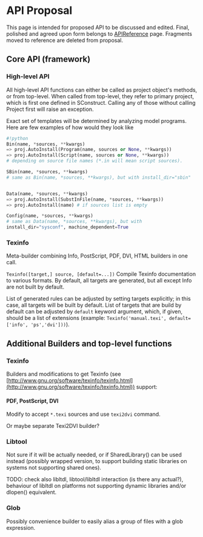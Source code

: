 

# API Proposal

This page is intended for proposed API to be discussed and edited.  Final, polished and agreed upon form belongs to [APIReference](GSoC2007/MaciekPasternacki/APIReference) page.  Fragments moved to reference are deleted from proposal. 


## Core API (framework)


### High-level API

All high-level API functions can either be called as project object's methods, or from top-level.  When called from top-level, they refer to primary project, which is first one defined in SConstruct.  Calling any of those without calling Project first will raise an exception. 

Exact set of templates will be determined by analyzing model programs.  Here are few examples of how would they look like 


```python
#!python 
Bin(name, *sources, **kwargs)
=> proj.AutoInstall(Program(name, sources or None, **kwargs))
=> proj.AutoInstall(Script(name, sources or None, **kwargs))
# depending on source file names (*.in will mean script sources).

SBin(name, *sources, **kwargs)
# same as Bin(name, *sources, **kwargs), but with install_dir="sbin"


Data(name, *sources, **kwargs)
=> proj.AutoInstall(SubstInFile(name, *sources, **kwargs))
=> proj.AutoInstall(name) # if sources list is empty

Config(name, *sources, **kwargs)
# same as Data(name, *sources, **kwargs), but with
install_dir="sysconf", machine_dependent=True
```

### Texinfo

Meta-builder combining Info, PostScript, PDF, DVI, HTML builders in one call. 

`Texinfo([target,] source, [default=...])` Compile Texinfo documentation to various formats.  By default, all targets are generated, but all except Info are not built by default. 

List of generated rules can be adjusted by setting targets explicitly; in this case, all targets will be built by default.  List of targets that are build by default can be adjusted by `default` keyword argument, which, if given, should be a list of extensions (example: `Texinfo('manual.texi', default=['info', 'ps','dvi']))`). 


## Additional Builders and top-level functions


### Texinfo

Builders and modifications to get Texinfo  (see [http://www.gnu.org/software/texinfo/texinfo.html](http://www.gnu.org/software/texinfo/texinfo.html)) support: 


#### PDF, PostScript, DVI

Modify to accept `*.texi` sources and use `texi2dvi` command. 

Or maybe separate Texi2DVI builder? 


### Libtool

Not sure if it will be actually needed, or if SharedLibrary() can be used instead (possibly wrapped version, to support building static libraries on systems not supporting shared ones). 

TODO: check also libltdl, libtool/libltdl interaction (is there any actual?), behaviour of libltdl on platforms not supporting dynamic libraries and/or dlopen() equivalent. 


### Glob

Possibly convenience builder to easily alias a group of files with a glob expression. 
